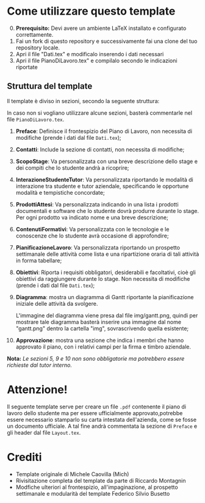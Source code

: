 # Come utilizzare questo template
0. **Prerequisito:** Devi avere un ambiente LaTeX installato e configurato correttamente.
1. Fai un fork di questo repository e successivamente fai una clone del tuo repository locale.
2. Apri il file "Dati.tex" e modificalo inserendo i dati necessari
3. Apri il file PianoDiLavoro.tex" e compilalo secondo le indicazioni riportate

## Struttura del template
Il template è diviso in sezioni, secondo la seguente struttura:

In caso non si vogliano utilizzare alcune sezioni, basterà commentarle nel file `PianoDiLavoro.tex`.

1. **Preface**: Definisce il frontespizio del Piano di Lavoro, non necessita di modifiche (prende i dati dal file `Dati.tex`); 
2. **Contatti**: Include la sezione di contatti, non necessita di modifiche; 
3. **ScopoStage**: Va personalizzata con una breve descrizione dello stage e dei compiti che lo studente andrà a ricoprire;
4. **InterazioneStudenteTutor**: Va personalizzata riportando le modalità di interazione tra studente e tutor aziendale, specificando le opportune modalità e tempistiche concordate;
5. **ProdottiAttesi**: Va personalizzata indicando in una lista i prodotti documentali e software che lo studente dovrà produrre durante lo stage. Per ogni prodotto va indicato nome e una breve descrizione;
6. **ContenutiFormativi**: Va personalizzata con le tecnologie e le conoscenze che lo studente avrà occasione di approfondire;
7. **PianificazioneLavoro**: Va personalizzata riportando un prospetto settimanale delle attività come lista e una ripartizione oraria di tali attività in forma tabellare;
8. **Obiettivi**: Riporta i requisiti obbligatori, desiderabili e facoltativi, cioè gli obiettivi da raggiungere durante lo stage. Non necessita di modifiche (prende i dati dal file `Dati.tex`);
9. **Diagramma**: mostra un diagramma di Gantt riportante la pianificazione iniziale delle attività da svolgere.

   L'immagine del diagramma viene presa dal file img/gantt.png, quindi per mostrare tale diagramma basterà inserire una immagine dal nome "gantt.png" dentro la cartella "img", sovrascrivendo quella esistente;
10. **Approvazione**: mostra una sezione che indica i membri che hanno approvato il piano, con i relativi campi per la firma e timbro aziendale.

**Nota:** _Le sezioni 5, 9 e 10 non sono obbligatorie ma potrebbero essere richieste dal tutor interno._

# Attenzione!
Il seguente template serve per creare un file `.pdf` contenente il piano di lavoro dello studente ma per essere ufficialmente approvato,potrebbe essere necessario stamparlo su carta intestata dell'azienda, come se fosse un documento ufficiale. A tal fine andrà commentata la sezione di `Preface` e gli header dal file `Layout.tex`.

# Crediti
- Template originale di Michele Caovilla (Mich)
- Rivisitazione completa del template da parte di Riccardo Montagnin
- Modfiche ulteriori al frontespizio, all'impaginazione, al prospetto settimanale e modularità del template Federico Silvio Busetto